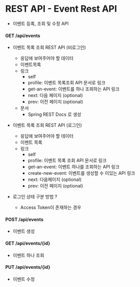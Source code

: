 # REST API - Event Rest API
- 이벤트 등록, 조회 및 수정 API

#### GET /api/events
- 이벤트 목록 조회 REST API (비로그인)
	- 응답에 보여주어야 할 데이터
	- 이벤트목록
	- 링크
		- self
		- profile: 이벤트 목록조회 API 문서로 링크
		- get-an-event: 이벤트를 하나 조회하는 API 링크
		- next: 다음 페이지 (optional)
		- prev: 이전 페이지 (optional)
	- 문서
		- Spring REST Docs 로 생성

- 이벤트 목록 조회 REST API (로그인)
	- 응답에 보여주어야 할 데이터 
	- 이벤트 목록
	- 링크
		- self
		- profile: 이벤트 목록 조회 API 문서로 링크
		- get-an-event: 이벤트 하나를 조회하는 API 링크
		- create-new-event: 이벤트를 생성할 수 이있는 API 링크
		- next: 다음페이지 (optional)
		- prev: 이전 페이지 (optional)

- 로그인 상태 구분 방법 ?
	- Access Token이 존재하는 경우

#### POST /api/events
- 이벤트 생성

#### GET /api/events/{id}
- 이벤트 하나 조회

#### PUT /api/events/{id}
- 이벤트 수정

